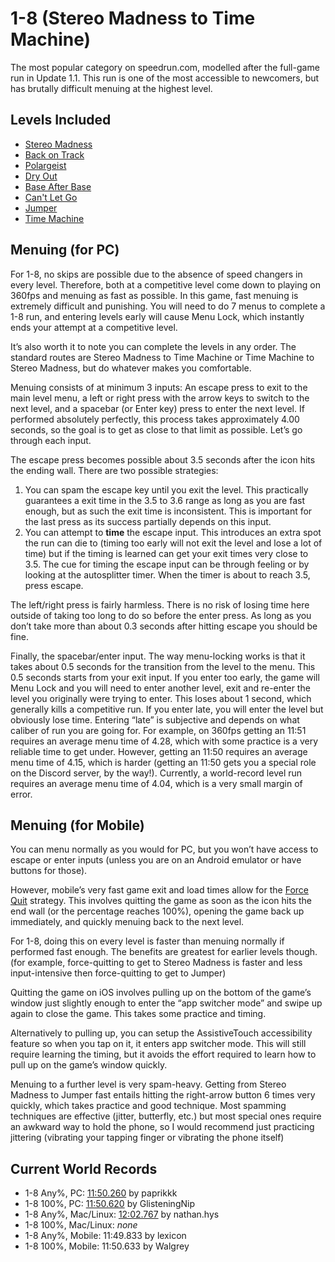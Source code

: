 # 1-8 (Stereo Madness to Time Machine)
The most popular category on speedrun.com, modelled after the full-game run in Update 1.1. This run is one of the most accessible to newcomers, but has brutally difficult menuing at the highest level.

## Levels Included
- [Stereo Madness](../levels/stereomadness.md)
- [Back on Track](../levels/backontrack.md)
- [Polargeist](../levels/polargeist.md)
- [Dry Out](../levels/dryout.md)
- [Base After Base](../levels/baseafterbase.md)
- [Can't Let Go](../levels/cantletgo.md)
- [Jumper](../levels/jumper.md)
- [Time Machine](../levels/timemachine.md)

## Menuing (for PC)
For 1-8, no skips are possible due to the absence of speed changers in every level. Therefore, both at a competitive level come down to playing on 360fps and menuing as fast as possible. In this game, fast menuing is extremely difficult and punishing. You will need to do 7 menus to complete a 1-8 run, and entering levels early will cause Menu Lock, which instantly ends your attempt at a competitive level.

It’s also worth it to note you can complete the levels in any order. The standard routes are Stereo Madness to Time Machine or Time Machine to Stereo Madness, but do whatever makes you comfortable.

Menuing consists of at minimum 3 inputs: An escape press to exit to the main level menu, a left or right press with the arrow keys to switch to the next level, and a spacebar (or Enter key) press to enter the next level. If performed absolutely perfectly, this process takes approximately 4.00 seconds, so the goal is to get as close to that limit as possible. Let’s go through each input.

The escape press becomes possible about 3.5 seconds after the icon hits the ending wall. There are two possible strategies:
1. You can spam the escape key until you exit the level. This practically guarantees a exit time in the 3.5 to 3.6 range as long as you are fast enough, but as such the exit time is inconsistent. This is important for the last press as its success partially depends on this input.
2. You can attempt to **time** the escape input. This introduces an extra spot the run can die to (timing too early will not exit the level and lose a lot of time) but if the timing is learned can get your exit times very close to 3.5. The cue for timing the escape input can be through feeling or by looking at the autosplitter timer. When the timer is about to reach 3.5, press escape.

The left/right press is fairly harmless. There is no risk of losing time here outside of taking too long to do so before the enter press. As long as you don’t take more than about 0.3 seconds after hitting escape you should be fine.

Finally, the spacebar/enter input. The way menu-locking works is that it takes about 0.5 seconds for the transition from the level to the menu. This 0.5 seconds starts from your exit input. If you enter too early, the game will Menu Lock and you will need to enter another level, exit and re-enter the level you originally were trying to enter. This loses about 1 second, which generally kills a competitive run. If you enter late, you will enter the level but obviously lose time. Entering “late” is subjective and depends on what caliber of run you are going for. For example, on 360fps getting an 11:51 requires an average menu time of 4.28, which with some practice is a very reliable time to get under. However, getting an 11:50 requires an average menu time of 4.15, which is harder (getting an 11:50 gets you a special role on the Discord server, by the way!). Currently, a world-record level run requires an average menu time of 4.04, which is a very small margin of error.

## Menuing (for Mobile)
You can menu normally as you would for PC, but you won’t have access to escape or enter inputs (unless you are on an Android emulator or have buttons for those).

However, mobile’s very fast game exit and load times allow for the <u>Force Quit</u> strategy. This involves quitting the game as soon as the icon hits the end wall (or the percentage reaches 100%), opening the game back up immediately, and quickly menuing back to the next level.

For 1-8, doing this on every level is faster than menuing normally if performed fast enough. The benefits are greatest for earlier levels though. (for example, force-quitting to get to Stereo Madness is faster and less input-intensive then force-quitting to get to Jumper)

Quitting the game on iOS involves pulling up on the bottom of the game’s window just slightly enough to enter the “app switcher mode” and swipe up again to close the game. This takes some practice and timing.

Alternatively to pulling up, you can setup the AssistiveTouch accessibility feature so when you tap on it, it enters app switcher mode. This will still require learning the timing, but it avoids the effort required to learn how to pull up on the game’s window quickly.

Menuing to a further level is very spam-heavy. Getting from Stereo Madness to Jumper fast entails hitting the right-arrow button 6 times very quickly, which takes practice and good technique. Most spamming techniques are effective (jitter, butterfly, etc.) but most special ones require an awkward way to hold the phone, so I would recommend just practicing jittering (vibrating your tapping finger or vibrating the phone itself)

## Current World Records
- 1-8 Any%, PC: [11:50.260](https://www.youtube.com/watch?v=7bwcMzqHDkk) by paprikkk
- 1-8 100%, PC: [11:50.620](https://www.youtube.com/watch?v=fxyPn9nwMM0) by GlisteningNip
- 1-8 Any%, Mac/Linux: [12:02.767](https://www.youtube.com/watch?v=vlLFmDs8MDA) by nathan.hys
- 1-8 100%, Mac/Linux: *none*
- 1-8 Any%, Mobile: 11:49.833 by lexicon
- 1-8 100%, Mobile: 11:50.633 by Walgrey
